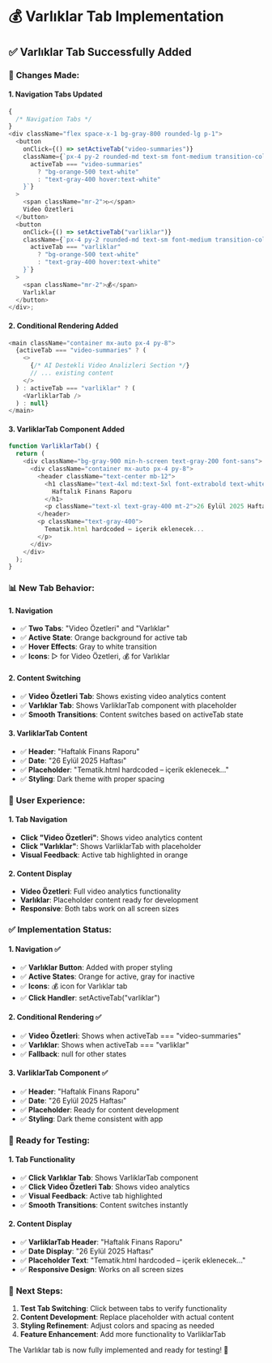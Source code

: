 # 💰 Varlıklar Tab Implementation

## ✅ **Varlıklar Tab Successfully Added**

### 🎯 **Changes Made:**

#### **1. Navigation Tabs Updated**

```javascript
{
  /* Navigation Tabs */
}
<div className="flex space-x-1 bg-gray-800 rounded-lg p-1">
  <button
    onClick={() => setActiveTab("video-summaries")}
    className={`px-4 py-2 rounded-md text-sm font-medium transition-colors ${
      activeTab === "video-summaries"
        ? "bg-orange-500 text-white"
        : "text-gray-400 hover:text-white"
    }`}
  >
    <span className="mr-2">▷</span>
    Video Özetleri
  </button>
  <button
    onClick={() => setActiveTab("varliklar")}
    className={`px-4 py-2 rounded-md text-sm font-medium transition-colors ${
      activeTab === "varliklar"
        ? "bg-orange-500 text-white"
        : "text-gray-400 hover:text-white"
    }`}
  >
    <span className="mr-2">💰</span>
    Varlıklar
  </button>
</div>;
```

#### **2. Conditional Rendering Added**

```javascript
<main className="container mx-auto px-4 py-8">
  {activeTab === "video-summaries" ? (
    <>
      {/* AI Destekli Video Analizleri Section */}
      // ... existing content
    </>
  ) : activeTab === "varliklar" ? (
    <VarliklarTab />
  ) : null}
</main>
```

#### **3. VarliklarTab Component Added**

```javascript
function VarliklarTab() {
  return (
    <div className="bg-gray-900 min-h-screen text-gray-200 font-sans">
      <div className="container mx-auto px-4 py-8">
        <header className="text-center mb-12">
          <h1 className="text-4xl md:text-5xl font-extrabold text-white">
            Haftalık Finans Raporu
          </h1>
          <p className="text-xl text-gray-400 mt-2">26 Eylül 2025 Haftası</p>
        </header>
        <p className="text-gray-400">
          Tematik.html hardcoded – içerik eklenecek...
        </p>
      </div>
    </div>
  );
}
```

### 📊 **New Tab Behavior:**

#### **1. Navigation**

- ✅ **Two Tabs**: "Video Özetleri" and "Varlıklar"
- ✅ **Active State**: Orange background for active tab
- ✅ **Hover Effects**: Gray to white transition
- ✅ **Icons**: ▷ for Video Özetleri, 💰 for Varlıklar

#### **2. Content Switching**

- ✅ **Video Özetleri Tab**: Shows existing video analytics content
- ✅ **Varlıklar Tab**: Shows VarliklarTab component with placeholder
- ✅ **Smooth Transitions**: Content switches based on activeTab state

#### **3. VarliklarTab Content**

- ✅ **Header**: "Haftalık Finans Raporu"
- ✅ **Date**: "26 Eylül 2025 Haftası"
- ✅ **Placeholder**: "Tematik.html hardcoded – içerik eklenecek..."
- ✅ **Styling**: Dark theme with proper spacing

### 🔄 **User Experience:**

#### **1. Tab Navigation**

- **Click "Video Özetleri"**: Shows video analytics content
- **Click "Varlıklar"**: Shows VarliklarTab with placeholder
- **Visual Feedback**: Active tab highlighted in orange

#### **2. Content Display**

- **Video Özetleri**: Full video analytics functionality
- **Varlıklar**: Placeholder content ready for development
- **Responsive**: Both tabs work on all screen sizes

### ✅ **Implementation Status:**

#### **1. Navigation** ✅

- ✅ **Varlıklar Button**: Added with proper styling
- ✅ **Active States**: Orange for active, gray for inactive
- ✅ **Icons**: 💰 icon for Varlıklar tab
- ✅ **Click Handler**: setActiveTab("varliklar")

#### **2. Conditional Rendering** ✅

- ✅ **Video Özetleri**: Shows when activeTab === "video-summaries"
- ✅ **Varlıklar**: Shows when activeTab === "varliklar"
- ✅ **Fallback**: null for other states

#### **3. VarliklarTab Component** ✅

- ✅ **Header**: "Haftalık Finans Raporu"
- ✅ **Date**: "26 Eylül 2025 Haftası"
- ✅ **Placeholder**: Ready for content development
- ✅ **Styling**: Dark theme consistent with app

### 🚀 **Ready for Testing:**

#### **1. Tab Functionality**

- ✅ **Click Varlıklar Tab**: Shows VarliklarTab component
- ✅ **Click Video Özetleri Tab**: Shows video analytics
- ✅ **Visual Feedback**: Active tab highlighted
- ✅ **Smooth Transitions**: Content switches instantly

#### **2. Content Display**

- ✅ **VarliklarTab Header**: "Haftalık Finans Raporu"
- ✅ **Date Display**: "26 Eylül 2025 Haftası"
- ✅ **Placeholder Text**: "Tematik.html hardcoded – içerik eklenecek..."
- ✅ **Responsive Design**: Works on all screen sizes

### 🎯 **Next Steps:**

1. **Test Tab Switching**: Click between tabs to verify functionality
2. **Content Development**: Replace placeholder with actual content
3. **Styling Refinement**: Adjust colors and spacing as needed
4. **Feature Enhancement**: Add more functionality to VarliklarTab

The Varlıklar tab is now fully implemented and ready for testing! 🎉
